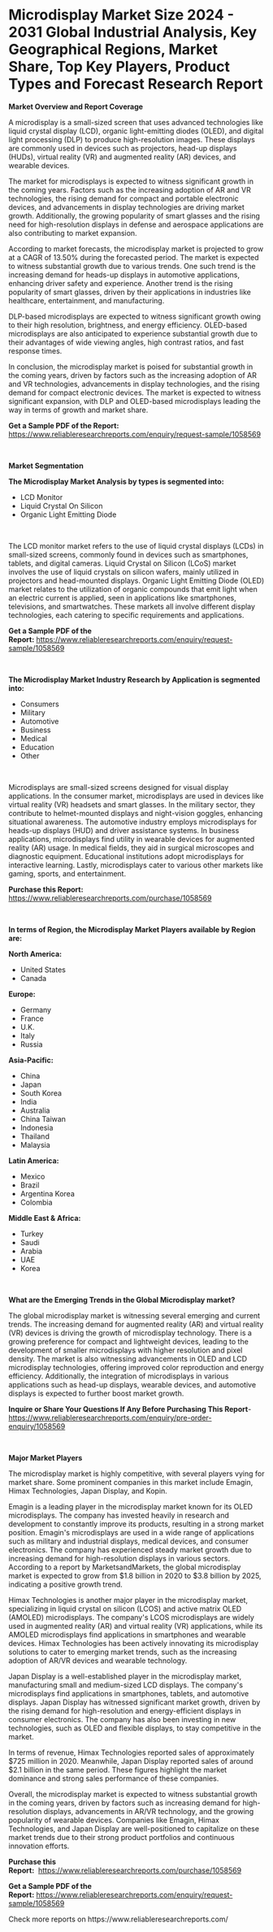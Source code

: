 <p><h1>Microdisplay Market Size 2024 - 2031 Global Industrial Analysis, Key Geographical Regions, Market Share, Top Key Players, Product Types and Forecast Research Report</h1></p><p><strong>Market Overview and Report Coverage</strong></p>
<p><p>A microdisplay is a small-sized screen that uses advanced technologies like liquid crystal display (LCD), organic light-emitting diodes (OLED), and digital light processing (DLP) to produce high-resolution images. These displays are commonly used in devices such as projectors, head-up displays (HUDs), virtual reality (VR) and augmented reality (AR) devices, and wearable devices.</p><p>The market for microdisplays is expected to witness significant growth in the coming years. Factors such as the increasing adoption of AR and VR technologies, the rising demand for compact and portable electronic devices, and advancements in display technologies are driving market growth. Additionally, the growing popularity of smart glasses and the rising need for high-resolution displays in defense and aerospace applications are also contributing to market expansion.</p><p>According to market forecasts, the microdisplay market is projected to grow at a CAGR of 13.50% during the forecasted period. The market is expected to witness substantial growth due to various trends. One such trend is the increasing demand for heads-up displays in automotive applications, enhancing driver safety and experience. Another trend is the rising popularity of smart glasses, driven by their applications in industries like healthcare, entertainment, and manufacturing.</p><p>DLP-based microdisplays are expected to witness significant growth owing to their high resolution, brightness, and energy efficiency. OLED-based microdisplays are also anticipated to experience substantial growth due to their advantages of wide viewing angles, high contrast ratios, and fast response times.</p><p>In conclusion, the microdisplay market is poised for substantial growth in the coming years, driven by factors such as the increasing adoption of AR and VR technologies, advancements in display technologies, and the rising demand for compact electronic devices. The market is expected to witness significant expansion, with DLP and OLED-based microdisplays leading the way in terms of growth and market share.</p></p>
<p><strong>Get a Sample PDF of the Report:</strong> <a href="https://www.reliableresearchreports.com/enquiry/request-sample/1058569">https://www.reliableresearchreports.com/enquiry/request-sample/1058569</a></p>
<p>&nbsp;</p>
<p><strong>Market Segmentation</strong></p>
<p><strong>The Microdisplay Market Analysis by types is segmented into:</strong></p>
<p><ul><li>LCD Monitor</li><li>Liquid Crystal On Silicon</li><li>Organic Light Emitting Diode</li></ul></p>
<p>&nbsp;</p>
<p><p>The LCD monitor market refers to the use of liquid crystal displays (LCDs) in small-sized screens, commonly found in devices such as smartphones, tablets, and digital cameras. Liquid Crystal on Silicon (LCoS) market involves the use of liquid crystals on silicon wafers, mainly utilized in projectors and head-mounted displays. Organic Light Emitting Diode (OLED) market relates to the utilization of organic compounds that emit light when an electric current is applied, seen in applications like smartphones, televisions, and smartwatches. These markets all involve different display technologies, each catering to specific requirements and applications.</p></p>
<p><strong>Get a Sample PDF of the Report:</strong>&nbsp;<a href="https://www.reliableresearchreports.com/enquiry/request-sample/1058569">https://www.reliableresearchreports.com/enquiry/request-sample/1058569</a></p>
<p>&nbsp;</p>
<p><strong>The Microdisplay Market Industry Research by Application is segmented into:</strong></p>
<p><ul><li>Consumers</li><li>Military</li><li>Automotive</li><li>Business</li><li>Medical</li><li>Education</li><li>Other</li></ul></p>
<p>&nbsp;</p>
<p><p>Microdisplays are small-sized screens designed for visual display applications. In the consumer market, microdisplays are used in devices like virtual reality (VR) headsets and smart glasses. In the military sector, they contribute to helmet-mounted displays and night-vision goggles, enhancing situational awareness. The automotive industry employs microdisplays for heads-up displays (HUD) and driver assistance systems. In business applications, microdisplays find utility in wearable devices for augmented reality (AR) usage. In medical fields, they aid in surgical microscopes and diagnostic equipment. Educational institutions adopt microdisplays for interactive learning. Lastly, microdisplays cater to various other markets like gaming, sports, and entertainment.</p></p>
<p><strong>Purchase this Report:</strong>&nbsp; <a href="https://www.reliableresearchreports.com/purchase/1058569">https://www.reliableresearchreports.com/purchase/1058569</a></p>
<p>&nbsp;</p>
<p><strong>In terms of Region, the Microdisplay Market Players available by Region are:</strong></p>
<p>
    <p> <strong> North America: </strong>
        <ul>
            <li>United States</li>
            <li>Canada</li>
        </ul>
        </p> 
    <p> <strong> Europe: </strong>
        <ul>
            <li>Germany</li>
            <li>France</li>
            <li>U.K.</li>
            <li>Italy</li>
            <li>Russia</li>
        </ul>
        </p> 
    <p> <strong> Asia-Pacific: </strong>
        <ul>
            <li>China</li>
            <li>Japan</li>
            <li>South Korea</li>
            <li>India</li>
            <li>Australia</li>
            <li>China Taiwan</li>
            <li>Indonesia</li>
            <li>Thailand</li>
            <li>Malaysia</li>
        </ul>
        </p> 
    <p> <strong> Latin America: </strong>
        <ul>
            <li>Mexico</li>
            <li>Brazil</li>
            <li>Argentina Korea</li>
            <li>Colombia</li>
        </ul>
        </p> 
    <p> <strong> Middle East & Africa: </strong>
        <ul>
            <li>Turkey</li>
            <li>Saudi</li>
            <li>Arabia</li>
            <li>UAE</li>
            <li>Korea</li>
        </ul>
    </p>
    </p>
<p>&nbsp;</p>
<p><strong>What are the Emerging Trends in the Global Microdisplay market?</strong></p>
<p><p>The global microdisplay market is witnessing several emerging and current trends. The increasing demand for augmented reality (AR) and virtual reality (VR) devices is driving the growth of microdisplay technology. There is a growing preference for compact and lightweight devices, leading to the development of smaller microdisplays with higher resolution and pixel density. The market is also witnessing advancements in OLED and LCD microdisplay technologies, offering improved color reproduction and energy efficiency. Additionally, the integration of microdisplays in various applications such as head-up displays, wearable devices, and automotive displays is expected to further boost market growth.</p></p>
<p><strong>Inquire or Share Your Questions If Any Before Purchasing This Report</strong>- <a href="https://www.reliableresearchreports.com/enquiry/pre-order-enquiry/1058569">https://www.reliableresearchreports.com/enquiry/pre-order-enquiry/1058569</a></p>
<p>&nbsp;</p>
<p><strong>Major Market Players</strong></p>
<p><p>The microdisplay market is highly competitive, with several players vying for market share. Some prominent companies in this market include Emagin, Himax Technologies, Japan Display, and Kopin.</p><p>Emagin is a leading player in the microdisplay market known for its OLED microdisplays. The company has invested heavily in research and development to constantly improve its products, resulting in a strong market position. Emagin's microdisplays are used in a wide range of applications such as military and industrial displays, medical devices, and consumer electronics. The company has experienced steady market growth due to increasing demand for high-resolution displays in various sectors. According to a report by MarketsandMarkets, the global microdisplay market is expected to grow from $1.8 billion in 2020 to $3.8 billion by 2025, indicating a positive growth trend.</p><p>Himax Technologies is another major player in the microdisplay market, specializing in liquid crystal on silicon (LCOS) and active matrix OLED (AMOLED) microdisplays. The company's LCOS microdisplays are widely used in augmented reality (AR) and virtual reality (VR) applications, while its AMOLED microdisplays find applications in smartphones and wearable devices. Himax Technologies has been actively innovating its microdisplay solutions to cater to emerging market trends, such as the increasing adoption of AR/VR devices and wearable technology.</p><p>Japan Display is a well-established player in the microdisplay market, manufacturing small and medium-sized LCD displays. The company's microdisplays find applications in smartphones, tablets, and automotive displays. Japan Display has witnessed significant market growth, driven by the rising demand for high-resolution and energy-efficient displays in consumer electronics. The company has also been investing in new technologies, such as OLED and flexible displays, to stay competitive in the market.</p><p>In terms of revenue, Himax Technologies reported sales of approximately $725 million in 2020. Meanwhile, Japan Display reported sales of around $2.1 billion in the same period. These figures highlight the market dominance and strong sales performance of these companies.</p><p>Overall, the microdisplay market is expected to witness substantial growth in the coming years, driven by factors such as increasing demand for high-resolution displays, advancements in AR/VR technology, and the growing popularity of wearable devices. Companies like Emagin, Himax Technologies, and Japan Display are well-positioned to capitalize on these market trends due to their strong product portfolios and continuous innovation efforts.</p></p>
<p><strong>Purchase this Report:</strong>&nbsp;&nbsp;<a href="https://www.reliableresearchreports.com/purchase/1058569">https://www.reliableresearchreports.com/purchase/1058569</a></p>
<p></p>
<p><strong>Get a Sample PDF of the Report:</strong>&nbsp;<a href="https://www.reliableresearchreports.com/enquiry/request-sample/1058569">https://www.reliableresearchreports.com/enquiry/request-sample/1058569</a></p>
<p>Check more reports on https://www.reliableresearchreports.com/</p>